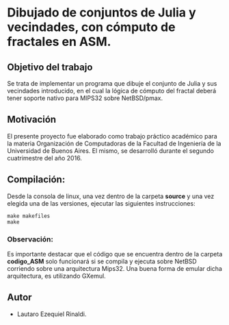 # Dibujado de conjuntos de Julia y vecindades, con cómputo de fractales en ASM.

## Objetivo del trabajo

Se trata de implementar un programa que dibuje el conjunto de Julia y sus vecindades introducido, en el cual la lógica de cómputo del fractal deberá tener soporte nativo para MIPS32 sobre NetBSD/pmax.


## Motivación

El presente proyecto fue elaborado como trabajo práctico académico para la materia Organización de Computadoras de la Facultad de Ingeniería de la Universidad de Buenos Aires. El mismo, se desarrolló durante el segundo cuatrimestre del año 2016.


## Compilación:

Desde la consola de linux, una vez dentro de la carpeta **source** y una vez elegida una de las versiones, ejecutar las siguientes instrucciones:

```
make makefiles
make
```


### Observación:
Es importante destacar que el código que se encuentra dentro de la carpeta **codigo_ASM** solo funcionará si se compila y ejecuta sobre NetBSD corriendo sobre una arquitectura Mips32.
Una buena forma de emular dicha arquitectura, es utilizando GXemul.


## Autor
   - Lautaro Ezequiel Rinaldi.
